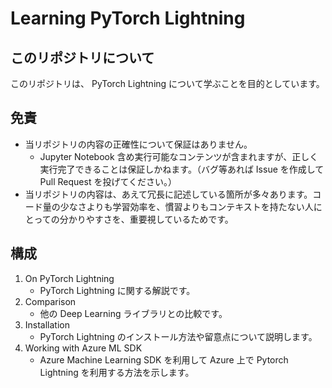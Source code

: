 # Learning PyTorch Lightning

## このリポジトリについて

このリポジトリは、 PyTorch Lightning について学ぶことを目的としています。


## 免責

* 当リポジトリの内容の正確性について保証はありません。
    - Jupyter Notebook 含め実行可能なコンテンツが含まれますが、正しく実行完了できることは保証しかねます。（バグ等あれば Issue を作成して Pull Request を投げてください。）
* 当リポジトリの内容は、あえて冗長に記述している箇所が多々あります。コード量の少なさよりも学習効率を、慣習よりもコンテキストを持たない人にとっての分かりやすさを、重要視しているためです。


## 構成

1. On PyTorch Lightning
    - PyTorch Lightning に関する解説です。
2. Comparison
    - 他の Deep Learning ライブラリとの比較です。
3. Installation
    - PyTorch Lightning のインストール方法や留意点について説明します。
4. Working with Azure ML SDK
    - Azure Machine Learning SDK を利用して Azure 上で Pytorch Lightning を利用する方法を示します。
